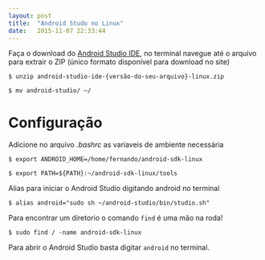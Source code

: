 ```yaml
---
layout: post
title:  "Android Studo no Linux"
date:   2015-11-07 22:33:44
---
```


Faça o download do [Android Studio IDE][android_studio], no terminal navegue até o arquivo para extrair o ZIP (único formato disponível para download no site)

```
$ unzip android-studio-ide-{versão-do-seu-arquivo}-linux.zip
```

```
$ mv android-studio/ ~/
```

Configuração
=====

Adicione no arquivo *.bashrc* as variaveis de ambiente necessária

```
$ export ANDROID_HOME=/home/fernando/android-sdk-linux
```

```
$ export PATH=${PATH}:~/android-sdk-linux/tools
```

Alias para iniciar o Android Studio digitando android no terminal

```
$ alias android="sudo sh ~/android-studio/bin/studio.sh"
```

Para encontrar um diretorio o comando `find` é uma mão na roda!

```
$ sudo find / -name android-sdk-linux
```

Para abrir o Android Studio basta digitar `android` no terminal.

[java]: http://www.java.com/en/download/linux_manual.jsp
[java_se]: http://www.oracle.com/technetwork/pt/java/javase/downloads/index.html
[android_studio]: http://developer.android.com/sdk/index.html
